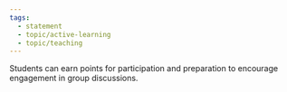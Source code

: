 ```yaml
---
tags:
  - statement
  - topic/active-learning
  - topic/teaching
---
```

Students can earn points for participation and preparation to encourage engagement in group discussions.